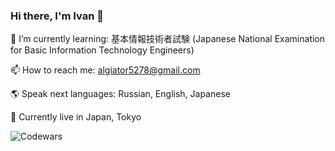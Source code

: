 ### Hi there, I'm Ivan 👋

🌱 I’m currently learning: 基本情報技術者試験 (Japanese National Examination for Basic Information Technology Engineers)

📫 How to reach me: algiator5278@gmail.com

🌎 Speak next languages: Russian, English, Japanese

🗾 Currently live in Japan, Tokyo

![Codewars](https://github.r2v.ch/codewars?user=aligator527&top_languages=true)

<!--
**aligator527/aligator527** is a ✨ _special_ ✨ repository because its `README.md` (this file) appears on your GitHub profile.

Here are some ideas to get you started:

- 🔭 I’m currently working on ...
- 🌱 I’m currently learning ...
- 👯 I’m looking to collaborate on ...
- 🤔 I’m looking for help with ...
- 💬 Ask me about ...
- 📫 How to reach me: ...
- 😄 Pronouns: ...
- ⚡ Fun fact: ...
-->
